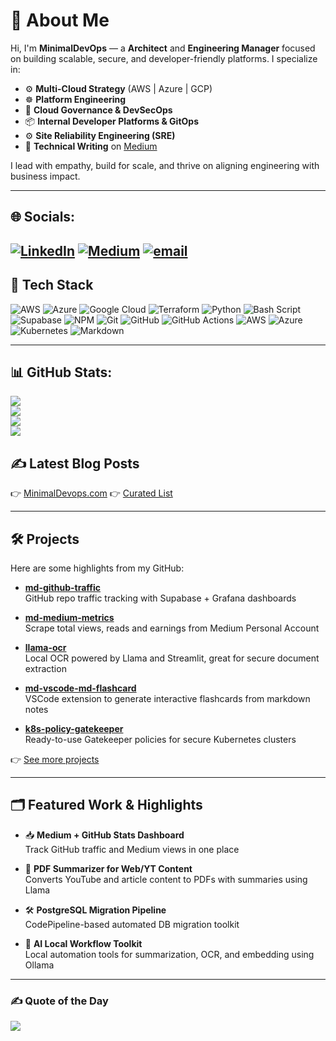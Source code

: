 <!-- GitHub Profile README - MinimalDevOps -->

# 👋 About Me

Hi, I'm **MinimalDevOps** — a **Architect** and **Engineering Manager** focused on building scalable, secure, and developer-friendly platforms. I specialize in:

- ⚙️ **Multi-Cloud Strategy** (AWS | Azure | GCP)
- ☸️ **Platform Engineering**
- 🔐 **Cloud Governance & DevSecOps**
- 📦 **Internal Developer Platforms & GitOps**
- ⚙️ **Site Reliability Engineering (SRE)**
- 📝 **Technical Writing** on [Medium](https://medium.com/@minimaldevops)

I lead with empathy, build for scale, and thrive on aligning engineering with business impact.

---
## 🌐 Socials:
[![LinkedIn](https://img.shields.io/badge/LinkedIn-%230077B5.svg?logo=linkedin&logoColor=white)](https://linkedin.com/in/tapinder-singh) [![Medium](https://img.shields.io/badge/Medium-12100E?logo=medium&logoColor=white)](https://medium.com/@minimaldevops) [![email](https://img.shields.io/badge/Email-D14836?logo=gmail&logoColor=white)](mailto:minimaldevops@gmail.com) 
---

## 🚀 Tech Stack 

![AWS](https://img.shields.io/badge/AWS-%23FF9900.svg?style=for-the-badge&logo=amazon-aws&logoColor=white) ![Azure](https://img.shields.io/badge/azure-%230072C6.svg?style=for-the-badge&logo=microsoftazure&logoColor=white) ![Google Cloud](https://img.shields.io/badge/GoogleCloud-%234285F4.svg?style=for-the-badge&logo=google-cloud&logoColor=white) ![Terraform](https://img.shields.io/badge/terraform-%235835CC.svg?style=for-the-badge&logo=terraform&logoColor=white) ![Python](https://img.shields.io/badge/python-3670A0?style=for-the-badge&logo=python&logoColor=ffdd54) ![Bash Script](https://img.shields.io/badge/bash_script-%23121011.svg?style=for-the-badge&logo=gnu-bash&logoColor=white) ![Supabase](https://img.shields.io/badge/Supabase-3ECF8E?style=for-the-badge&logo=supabase&logoColor=white) ![NPM](https://img.shields.io/badge/NPM-%23CB3837.svg?style=for-the-badge&logo=npm&logoColor=white) ![Git](https://img.shields.io/badge/git-%23F05033.svg?style=for-the-badge&logo=git&logoColor=white) ![GitHub](https://img.shields.io/badge/github-%23121011.svg?style=for-the-badge&logo=github&logoColor=white) ![GitHub Actions](https://img.shields.io/badge/github%20actions-%232671E5.svg?style=for-the-badge&logo=githubactions&logoColor=white) ![AWS](https://img.shields.io/badge/AWS-%23FF9900.svg?style=for-the-badge&logo=amazon-aws&logoColor=white) ![Azure](https://img.shields.io/badge/azure-%230072C6.svg?style=for-the-badge&logo=microsoftazure&logoColor=white) ![Kubernetes](https://img.shields.io/badge/kubernetes-%23326ce5.svg?style=for-the-badge&logo=kubernetes&logoColor=white) ![Markdown](https://img.shields.io/badge/markdown-%23000000.svg?style=for-the-badge&logo=markdown&logoColor=white)

---

## 📊 GitHub Stats:

![](https://github-stats.tapindersingh.click/?username=MinimalDevops&theme=dark&hide_border=false&include_all_commits=true&count_private=true&cache=clear)<br/>
![](https://github-streaks.tapindersingh.click/?user=MinimalDevops&theme=dark&hide_border=false&v=2&cache=clear)<br/>
![](https://github-stats.tapindersingh.click/medium?theme=dark&show_icons=true&hide_border=false&include_all_commits=true&count_private=true&layout=compact&cache=clear)<br/>
![](https://github-stats.tapindersingh.click/top-langs/?username=MinimalDevops&theme=dark&hide_border=false&include_all_commits=true&count_private=true&layout=compact&cache=clear)



## ✍️ Latest Blog Posts

👉 [MinimalDevops.com](https://medium.com/@minimaldevops)
👉 [Curated List](https://github.com/MinimalDevops/blogs)

---

## 🛠️ Projects

Here are some highlights from my GitHub:

- **[md-github-traffic](https://github.com/MinimalDevops/md-github-traffic)**  
  GitHub repo traffic tracking with Supabase + Grafana dashboards

- **[md-medium-metrics](https://github.com/MinimalDevops/MD-Medium-Metrics)**  
  Scrape total views, reads and earnings from Medium Personal Account

- **[llama-ocr](https://github.com/MinimalDevops/llama-ocr)**  
  Local OCR powered by Llama and Streamlit, great for secure document extraction

- **[md-vscode-md-flashcard](https://github.com/MinimalDevops/md-vscode-md-flashcard)**  
  VSCode extension to generate interactive flashcards from markdown notes

- **[k8s-policy-gatekeeper](https://github.com/MinimalDevops/k8s-policy-gatekeeper)**  
  Ready-to-use Gatekeeper policies for secure Kubernetes clusters

👉 [See more projects](https://github.com/MinimalDevops?tab=repositories)

---

## 🗂️ Featured Work & Highlights

- 📥 **Medium + GitHub Stats Dashboard**  
  Track GitHub traffic and Medium views in one place

- 📘 **PDF Summarizer for Web/YT Content**  
  Converts YouTube and article content to PDFs with summaries using Llama

- 🛠 **PostgreSQL Migration Pipeline**  
  CodePipeline-based automated DB migration toolkit

- 🧠 **AI Local Workflow Toolkit**  
  Local automation tools for summarization, OCR, and embedding using Ollama

---

### ✍️ Quote of the Day
![](https://quotes-github-readme.vercel.app/api?type=horizontal&theme=radical)

